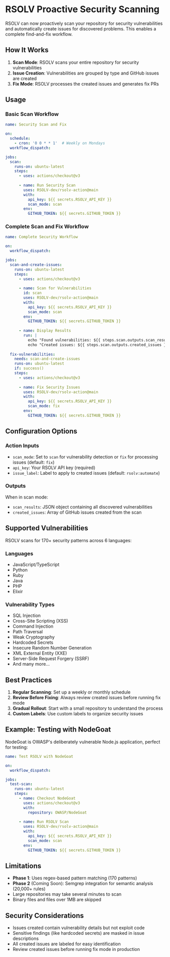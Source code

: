 # RSOLV Proactive Security Scanning

RSOLV can now proactively scan your repository for security vulnerabilities and automatically create issues for discovered problems. This enables a complete find-and-fix workflow.

## How It Works

1. **Scan Mode**: RSOLV scans your entire repository for security vulnerabilities
2. **Issue Creation**: Vulnerabilities are grouped by type and GitHub issues are created
3. **Fix Mode**: RSOLV processes the created issues and generates fix PRs

## Usage

### Basic Scan Workflow

```yaml
name: Security Scan and Fix

on:
  schedule:
    - cron: '0 0 * * 1'  # Weekly on Mondays
  workflow_dispatch:

jobs:
  scan:
    runs-on: ubuntu-latest
    steps:
      - uses: actions/checkout@v3
      
      - name: Run Security Scan
        uses: RSOLV-dev/rsolv-action@main
        with:
          api_key: ${{ secrets.RSOLV_API_KEY }}
          scan_mode: scan
        env:
          GITHUB_TOKEN: ${{ secrets.GITHUB_TOKEN }}
```

### Complete Scan and Fix Workflow

```yaml
name: Complete Security Workflow

on:
  workflow_dispatch:

jobs:
  scan-and-create-issues:
    runs-on: ubuntu-latest
    steps:
      - uses: actions/checkout@v3
      
      - name: Scan for Vulnerabilities
        id: scan
        uses: RSOLV-dev/rsolv-action@main
        with:
          api_key: ${{ secrets.RSOLV_API_KEY }}
          scan_mode: scan
        env:
          GITHUB_TOKEN: ${{ secrets.GITHUB_TOKEN }}
          
      - name: Display Results
        run: |
          echo "Found vulnerabilities: ${{ steps.scan.outputs.scan_results }}"
          echo "Created issues: ${{ steps.scan.outputs.created_issues }}"
  
  fix-vulnerabilities:
    needs: scan-and-create-issues
    runs-on: ubuntu-latest
    if: success()
    steps:
      - uses: actions/checkout@v3
      
      - name: Fix Security Issues
        uses: RSOLV-dev/rsolv-action@main
        with:
          api_key: ${{ secrets.RSOLV_API_KEY }}
          scan_mode: fix
        env:
          GITHUB_TOKEN: ${{ secrets.GITHUB_TOKEN }}
```

## Configuration Options

### Action Inputs

- `scan_mode`: Set to `scan` for vulnerability detection or `fix` for processing issues (default: `fix`)
- `api_key`: Your RSOLV API key (required)
- `issue_label`: Label to apply to created issues (default: `rsolv:automate`)

### Outputs

When in scan mode:
- `scan_results`: JSON object containing all discovered vulnerabilities
- `created_issues`: Array of GitHub issues created from the scan

## Supported Vulnerabilities

RSOLV scans for 170+ security patterns across 6 languages:

### Languages
- JavaScript/TypeScript
- Python
- Ruby
- Java
- PHP
- Elixir

### Vulnerability Types
- SQL Injection
- Cross-Site Scripting (XSS)
- Command Injection
- Path Traversal
- Weak Cryptography
- Hardcoded Secrets
- Insecure Random Number Generation
- XML External Entity (XXE)
- Server-Side Request Forgery (SSRF)
- And many more...

## Best Practices

1. **Regular Scanning**: Set up a weekly or monthly schedule
2. **Review Before Fixing**: Always review created issues before running fix mode
3. **Gradual Rollout**: Start with a small repository to understand the process
4. **Custom Labels**: Use custom labels to organize security issues

## Example: Testing with NodeGoat

NodeGoat is OWASP's deliberately vulnerable Node.js application, perfect for testing:

```yaml
name: Test RSOLV with NodeGoat

on:
  workflow_dispatch:

jobs:
  test-scan:
    runs-on: ubuntu-latest
    steps:
      - name: Checkout NodeGoat
        uses: actions/checkout@v3
        with:
          repository: OWASP/NodeGoat
          
      - name: Run RSOLV Scan
        uses: RSOLV-dev/rsolv-action@main
        with:
          api_key: ${{ secrets.RSOLV_API_KEY }}
          scan_mode: scan
        env:
          GITHUB_TOKEN: ${{ secrets.GITHUB_TOKEN }}
```

## Limitations

- **Phase 1**: Uses regex-based pattern matching (170 patterns)
- **Phase 2** (Coming Soon): Semgrep integration for semantic analysis (20,000+ rules)
- Large repositories may take several minutes to scan
- Binary files and files over 1MB are skipped

## Security Considerations

- Issues created contain vulnerability details but not exploit code
- Sensitive findings (like hardcoded secrets) are masked in issue descriptions
- All created issues are labeled for easy identification
- Review created issues before running fix mode in production